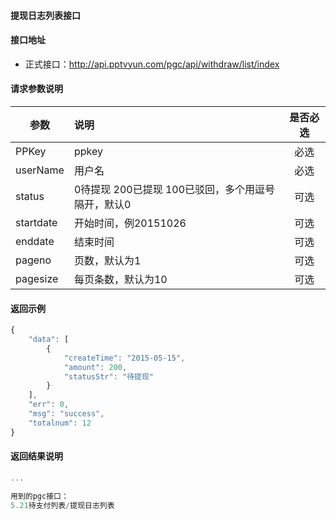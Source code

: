 #### 提现日志列表接口

#### 接口地址
  * 正式接口：http://api.pptvyun.com/pgc/api/withdraw/list/index

#### 请求参数说明
|  参数         |说明          |是否必选|
| ------------- |:-------------|:-----:|
| PPKey      | ppkey |必选|
| userName      | 用户名 |必选    |
| status      | 0待提现 200已提现 100已驳回，多个用逗号隔开，默认0 |可选    |
| startdate      | 开始时间，例20151026 |可选    |
| enddate      | 结束时间 |可选    |
| pageno      | 页数，默认为1 |可选    |
| pagesize      | 每页条数，默认为10 |可选    |
#### 返回示例
```javascript
{
    "data": [
        {
            "createTime": "2015-05-15",
            "amount": 200,
            "statusStr": "待提现"
        }
    ],
    "err": 0,
    "msg": "success",
    "totalnum": 12
}
```

#### 返回结果说明
```javascript
...

用到的pgc接口：
5.21待支付列表/提现日志列表
```